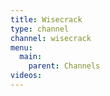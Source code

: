 ```yaml
---
title: Wisecrack
type: channel
channel: wisecrack
menu:
  main:
    parent: Channels
videos:
---
```

